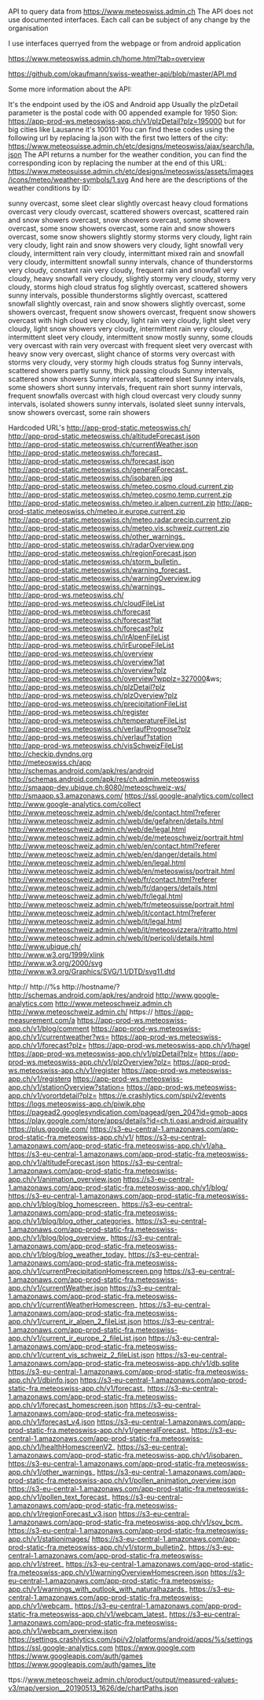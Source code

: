 
API to query data from https://www.meteoswiss.admin.ch
The API does not use documented interfaces. Each call can be subject of any change by the organisation

I use interfaces querryed from the webpage or from android application

https://www.meteoswiss.admin.ch/home.html?tab=overview

https://github.com/okaufmann/swiss-weather-api/blob/master/API.md

Some more information about the API:

It's the endpoint used by the iOS and Android app
Usually the plzDetail parameter is the postal code with 00 appended
example for 1950 Sion: https://app-prod-ws.meteoswiss-app.ch/v1/plzDetail?plz=195000
but for big cities like Lausanne it's 100101
You can find these codes using the following url by replacing la.json with the first two letters of the city: https://www.meteosuisse.admin.ch/etc/designs/meteoswiss/ajax/search/la.json
The API returns a number for the weather condition, you can find the corresponding icon by replacing the number at the end of this URL: https://www.meteosuisse.admin.ch/etc/designs/meteoswiss/assets/images/icons/meteo/weather-symbols/1.svg
And here are the descriptions of the weather conditions by ID:

<string name="wettersymboltexte_1">sunny</string>
<string name="wettersymboltexte_10">overcast, some sleet</string>
<string name="wettersymboltexte_101">clear</string>
<string name="wettersymboltexte_102">slightly overcast</string>
<string name="wettersymboltexte_103">heavy cloud formations</string>
<string name="wettersymboltexte_104">overcast</string>
<string name="wettersymboltexte_105">very cloudy</string>
<string name="wettersymboltexte_106">overcast, scattered showers</string>
<string name="wettersymboltexte_107">overcast, scattered rain and snow showers</string>
<string name="wettersymboltexte_108">overcast, snow showers</string>
<string name="wettersymboltexte_109">overcast, some showers</string>
<string name="wettersymboltexte_11">overcast, some snow showers</string>
<string name="wettersymboltexte_110">overcast, some rain and snow showers</string>
<string name="wettersymboltexte_111">overcast, some snow showers</string>
<string name="wettersymboltexte_112">slightly stormy</string>
<string name="wettersymboltexte_113">storms</string>
<string name="wettersymboltexte_114">very cloudy, light rain</string>
<string name="wettersymboltexte_115">very cloudy, light rain and snow  showers</string>
<string name="wettersymboltexte_116">very cloudy, light snowfall</string>
<string name="wettersymboltexte_117">very cloudy, intermittent rain</string>
<string name="wettersymboltexte_118">very cloudy, intermittant mixed rain and snowfall</string>
<string name="wettersymboltexte_119">very cloudy, intermittent snowfall</string>
<string name="wettersymboltexte_12">sunny intervals, chance of thunderstorms</string>
<string name="wettersymboltexte_120">very cloudy,  constant rain</string>
<string name="wettersymboltexte_121">very cloudy, frequent rain and snowfall</string>
<string name="wettersymboltexte_122">very cloudy, heavy snowfall</string>
<string name="wettersymboltexte_123">very cloudy, slightly stormy</string>
<string name="wettersymboltexte_124">very cloudy, stormy</string>
<string name="wettersymboltexte_125">very cloudy, storms</string>
<string name="wettersymboltexte_126">high cloud</string>
<string name="wettersymboltexte_127">stratus</string>
<string name="wettersymboltexte_128">fog</string>
<string name="wettersymboltexte_129">slightly overcast, scattered showers</string>
<string name="wettersymboltexte_13">sunny intervals, possible thunderstorms</string>
<string name="wettersymboltexte_130">slightly overcast, scattered snowfall</string>
<string name="wettersymboltexte_131">slightly overcast, rain and snow showers</string>
<string name="wettersymboltexte_132">slightly overcast, some showers</string>
<string name="wettersymboltexte_133">overcast, frequent snow showers</string>
<string name="wettersymboltexte_134">overcast, frequent snow showers</string>
<string name="wettersymboltexte_135">overcast with high cloud</string>
<string name="wettersymboltexte_14">very cloudy, light rain</string>
<string name="wettersymboltexte_15">very cloudy, light sleet</string>
<string name="wettersymboltexte_16">very cloudy, light snow showers</string>
<string name="wettersymboltexte_17">very cloudy, intermittent rain</string>
<string name="wettersymboltexte_18">very cloudy, intermittent sleet</string>
<string name="wettersymboltexte_19">very cloudy, intermittent snow</string>
<string name="wettersymboltexte_2">mostly sunny, some clouds</string>
<string name="wettersymboltexte_20">very overcast with rain</string>
<string name="wettersymboltexte_21">very overcast with frequent sleet</string>
<string name="wettersymboltexte_22">very overcast with heavy snow</string>
<string name="wettersymboltexte_23">very overcast, slight chance of storms</string>
<string name="wettersymboltexte_24">very overcast with storms</string>
<string name="wettersymboltexte_25">very cloudy, very stormy</string>
<string name="wettersymboltexte_26">high clouds</string>
<string name="wettersymboltexte_27">stratus</string>
<string name="wettersymboltexte_28">fog</string>
<string name="wettersymboltexte_29">Sunny intervals, scattered showers</string>
<string name="wettersymboltexte_3">partly sunny, thick passing clouds</string>
<string name="wettersymboltexte_30">Sunny intervals, scattered snow showers</string>
<string name="wettersymboltexte_31">Sunny intervals, scattered sleet</string>
<string name="wettersymboltexte_32">Sunny intervals, some showers</string>
<string name="wettersymboltexte_33">short sunny intervals, frequent rain</string>
<string name="wettersymboltexte_34">short sunny intervals, frequent snowfalls</string>
<string name="wettersymboltexte_35">overcast with high cloud</string>
<string name="wettersymboltexte_4">overcast</string>
<string name="wettersymboltexte_5">very cloudy</string>
<string name="wettersymboltexte_6">sunny intervals,  isolated showers</string>
<string name="wettersymboltexte_7">sunny intervals, isolated sleet</string>
<string name="wettersymboltexte_8">sunny intervals, snow showers</string>
<string name="wettersymboltexte_9">overcast, some rain showers</string>

Hardcoded URL's
http://app-prod-static.meteoswiss.ch/	
http://app-prod-static.meteoswiss.ch/altitudeForecast.json	
http://app-prod-static.meteoswiss.ch/currentWeather.json	
http://app-prod-static.meteoswiss.ch/forecast_	
http://app-prod-static.meteoswiss.ch/forecast.json	
http://app-prod-static.meteoswiss.ch/generalForecast_	
http://app-prod-static.meteoswiss.ch/isobaren.jpg	
http://app-prod-static.meteoswiss.ch/meteo.cosmo.cloud.current.zip	
http://app-prod-static.meteoswiss.ch/meteo.cosmo.temp.current.zip	
http://app-prod-static.meteoswiss.ch/meteo.ir.alpen.current.zip	
http://app-prod-static.meteoswiss.ch/meteo.ir.europe.current.zip	
http://app-prod-static.meteoswiss.ch/meteo.radar.precip.current.zip	
http://app-prod-static.meteoswiss.ch/meteo.vis.schweiz.current.zip	
http://app-prod-static.meteoswiss.ch/other_warnings_	
http://app-prod-static.meteoswiss.ch/radarOverview.png	
http://app-prod-static.meteoswiss.ch/regionForecast.json	
http://app-prod-static.meteoswiss.ch/storm_bulletin_	
http://app-prod-static.meteoswiss.ch/warning_forecast_	
http://app-prod-static.meteoswiss.ch/warningOverview.jpg	
http://app-prod-static.meteoswiss.ch/warnings_	
http://app-prod-ws.meteoswiss.ch/	
http://app-prod-ws.meteoswiss.ch/cloudFileList	
http://app-prod-ws.meteoswiss.ch/forecast	
http://app-prod-ws.meteoswiss.ch/forecast?lat	
http://app-prod-ws.meteoswiss.ch/forecast?plz	
http://app-prod-ws.meteoswiss.ch/irAlpenFileList	
http://app-prod-ws.meteoswiss.ch/irEuropeFileList	
http://app-prod-ws.meteoswiss.ch/overview	
http://app-prod-ws.meteoswiss.ch/overview?lat	
http://app-prod-ws.meteoswiss.ch/overview?plz	
http://app-prod-ws.meteoswiss.ch/overview?wpplz=327000&ws;	
http://app-prod-ws.meteoswiss.ch/plzDetail?plz	
http://app-prod-ws.meteoswiss.ch/plzOverview?plz	
http://app-prod-ws.meteoswiss.ch/precipitationFileList	
http://app-prod-ws.meteoswiss.ch/register	
http://app-prod-ws.meteoswiss.ch/temperatureFileList	
http://app-prod-ws.meteoswiss.ch/verlaufPrognose?plz	
http://app-prod-ws.meteoswiss.ch/verlauf?station	
http://app-prod-ws.meteoswiss.ch/visSchweizFileList	
http://checkip.dyndns.org	
http://meteoswiss.ch/app	
http://schemas.android.com/apk/res/android	
http://schemas.android.com/apk/res/ch.admin.meteoswiss	
http://smaapp-dev.ubique.ch:8080/meteoschweiz-ws/	
http://smaapp.s3.amazonaws.com/	
https://ssl.google-analytics.com/collect	
http://www.google-analytics.com/collect	
http://www.meteoschweiz.admin.ch/web/de/contact.html?referer	
http://www.meteoschweiz.admin.ch/web/de/gefahren/details.html	
http://www.meteoschweiz.admin.ch/web/de/legal.html	
http://www.meteoschweiz.admin.ch/web/de/meteoschweiz/portrait.html	
http://www.meteoschweiz.admin.ch/web/en/contact.html?referer	
http://www.meteoschweiz.admin.ch/web/en/danger/details.html	
http://www.meteoschweiz.admin.ch/web/en/legal.html	
http://www.meteoschweiz.admin.ch/web/en/meteoswiss/portrait.html	
http://www.meteoschweiz.admin.ch/web/fr/contact.html?referer	
http://www.meteoschweiz.admin.ch/web/fr/dangers/details.html	
http://www.meteoschweiz.admin.ch/web/fr/legal.html	
http://www.meteoschweiz.admin.ch/web/fr/meteosuisse/portrait.html	
http://www.meteoschweiz.admin.ch/web/it/contact.html?referer	
http://www.meteoschweiz.admin.ch/web/it/legal.html	
http://www.meteoschweiz.admin.ch/web/it/meteosvizzera/ritratto.html	
http://www.meteoschweiz.admin.ch/web/it/pericoli/details.html	
http://www.ubique.ch/	
http://www.w3.org/1999/xlink	
http://www.w3.org/2000/svg	
http://www.w3.org/Graphics/SVG/1.1/DTD/svg11.dtd	


http://
http://%s
http://hostname/?
http://schemas.android.com/apk/res/android
http://www.google-analytics.com
http://www.meteoschweiz.admin.ch
http://www.meteoschweiz.admin.ch/
https://
https://app-measurement.com/a
https://app-prod-ws.meteoswiss-app.ch/v1/blog/comment
https://app-prod-ws.meteoswiss-app.ch/v1/currentweather?ws=
https://app-prod-ws.meteoswiss-app.ch/v1/forecast?plz=
https://app-prod-ws.meteoswiss-app.ch/v1/hagel
https://app-prod-ws.meteoswiss-app.ch/v1/plzDetail?plz=
https://app-prod-ws.meteoswiss-app.ch/v1/plzOverview?plz=
https://app-prod-ws.meteoswiss-app.ch/v1/register
https://app-prod-ws.meteoswiss-app.ch/v1/registerq
https://app-prod-ws.meteoswiss-app.ch/v1/stationOverview?station=
https://app-prod-ws.meteoswiss-app.ch/v1/vorortdetail?plz=
https://e.crashlytics.com/spi/v2/events
https://logs.meteoswiss-app.ch/piwik.php
https://pagead2.googlesyndication.com/pagead/gen_204?id=gmob-apps
https://play.google.com/store/apps/details?id=ch.ti.oasi.android.airquality
https://plus.google.com/
https://s3-eu-central-1.amazonaws.com/app-prod-static-fra.meteoswiss-app.ch/v1/
https://s3-eu-central-1.amazonaws.com/app-prod-static-fra.meteoswiss-app.ch/v1/aha_
https://s3-eu-central-1.amazonaws.com/app-prod-static-fra.meteoswiss-app.ch/v1/altitudeForecast.json
https://s3-eu-central-1.amazonaws.com/app-prod-static-fra.meteoswiss-app.ch/v1/animation_overview.json
https://s3-eu-central-1.amazonaws.com/app-prod-static-fra.meteoswiss-app.ch/v1/blog/
https://s3-eu-central-1.amazonaws.com/app-prod-static-fra.meteoswiss-app.ch/v1/blog/blog_homescreen_
https://s3-eu-central-1.amazonaws.com/app-prod-static-fra.meteoswiss-app.ch/v1/blog/blog_other_categories_
https://s3-eu-central-1.amazonaws.com/app-prod-static-fra.meteoswiss-app.ch/v1/blog/blog_overview_
https://s3-eu-central-1.amazonaws.com/app-prod-static-fra.meteoswiss-app.ch/v1/blog/blog_weather_today_
https://s3-eu-central-1.amazonaws.com/app-prod-static-fra.meteoswiss-app.ch/v1/currentPrecipitationHomescreen.png
https://s3-eu-central-1.amazonaws.com/app-prod-static-fra.meteoswiss-app.ch/v1/currentWeather.json
https://s3-eu-central-1.amazonaws.com/app-prod-static-fra.meteoswiss-app.ch/v1/currentWeatherHomescreen_
https://s3-eu-central-1.amazonaws.com/app-prod-static-fra.meteoswiss-app.ch/v1/current_ir_alpen_2_fileList.json
https://s3-eu-central-1.amazonaws.com/app-prod-static-fra.meteoswiss-app.ch/v1/current_ir_europe_2_fileList.json
https://s3-eu-central-1.amazonaws.com/app-prod-static-fra.meteoswiss-app.ch/v1/current_vis_schweiz_2_fileList.json
https://s3-eu-central-1.amazonaws.com/app-prod-static-fra.meteoswiss-app.ch/v1/db.sqlite
https://s3-eu-central-1.amazonaws.com/app-prod-static-fra.meteoswiss-app.ch/v1/dbinfo.json
https://s3-eu-central-1.amazonaws.com/app-prod-static-fra.meteoswiss-app.ch/v1/forecast_
https://s3-eu-central-1.amazonaws.com/app-prod-static-fra.meteoswiss-app.ch/v1/forecast_homescreen.json
https://s3-eu-central-1.amazonaws.com/app-prod-static-fra.meteoswiss-app.ch/v1/forecast_v4.json
https://s3-eu-central-1.amazonaws.com/app-prod-static-fra.meteoswiss-app.ch/v1/generalForecast_
https://s3-eu-central-1.amazonaws.com/app-prod-static-fra.meteoswiss-app.ch/v1/healthHomescreenV2_
https://s3-eu-central-1.amazonaws.com/app-prod-static-fra.meteoswiss-app.ch/v1/isobaren_
https://s3-eu-central-1.amazonaws.com/app-prod-static-fra.meteoswiss-app.ch/v1/other_warnings_
https://s3-eu-central-1.amazonaws.com/app-prod-static-fra.meteoswiss-app.ch/v1/pollen_animation_overview.json
https://s3-eu-central-1.amazonaws.com/app-prod-static-fra.meteoswiss-app.ch/v1/pollen_text_forecast_
https://s3-eu-central-1.amazonaws.com/app-prod-static-fra.meteoswiss-app.ch/v1/regionForecast_v3.json
https://s3-eu-central-1.amazonaws.com/app-prod-static-fra.meteoswiss-app.ch/v1/sov_bcm_
https://s3-eu-central-1.amazonaws.com/app-prod-static-fra.meteoswiss-app.ch/v1/stationimages/
https://s3-eu-central-1.amazonaws.com/app-prod-static-fra.meteoswiss-app.ch/v1/storm_bulletin2_
https://s3-eu-central-1.amazonaws.com/app-prod-static-fra.meteoswiss-app.ch/v1/street_
https://s3-eu-central-1.amazonaws.com/app-prod-static-fra.meteoswiss-app.ch/v1/warningOverviewHomescreen.json
https://s3-eu-central-1.amazonaws.com/app-prod-static-fra.meteoswiss-app.ch/v1/warnings_with_outlook_with_naturalhazards_
https://s3-eu-central-1.amazonaws.com/app-prod-static-fra.meteoswiss-app.ch/v1/webcam_
https://s3-eu-central-1.amazonaws.com/app-prod-static-fra.meteoswiss-app.ch/v1/webcam_latest_
https://s3-eu-central-1.amazonaws.com/app-prod-static-fra.meteoswiss-app.ch/v1/webcam_overview.json
https://settings.crashlytics.com/spi/v2/platforms/android/apps/%s/settings
https://ssl.google-analytics.com
https://www.google.com
https://www.googleapis.com/auth/games
https://www.googleapis.com/auth/games_lite


ttps://www.meteoschweiz.admin.ch/product/output/measured-values-v3/map/version__20190513_1626/de/chartPaths.json